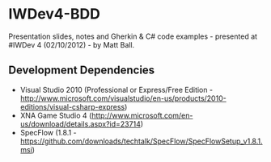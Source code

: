 IWDev4-BDD
==========
Presentation slides, notes and Gherkin & C# code examples - presented at #IWDev 4 (02/10/2012) - by Matt Ball.

Development Dependencies
------------------------
+ Visual Studio 2010 (Professional or Express/Free Edition - http://www.microsoft.com/visualstudio/en-us/products/2010-editions/visual-csharp-express)
+ XNA Game Studio 4 (http://www.microsoft.com/en-us/download/details.aspx?id=23714)
+ SpecFlow (1.8.1 - https://github.com/downloads/techtalk/SpecFlow/SpecFlowSetup_v1.8.1.msi)